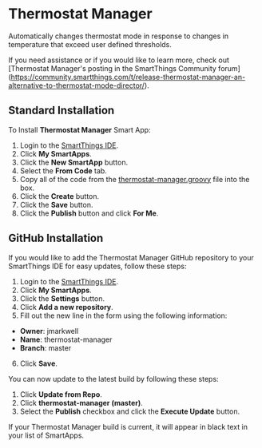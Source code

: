 # Thermostat Manager
Automatically changes thermostat mode in response to changes in temperature that exceed user defined thresholds.

If you need assistance or if you would like to learn more, check out [Thermostat Manager\'s posting in the SmartThings Community forum] (https://community.smartthings.com/t/release-thermostat-manager-an-alternative-to-thermostat-mode-director/).

## Standard Installation

To Install **Thermostat Manager** Smart App:

1. Login to the [SmartThings IDE](https://account.smartthings.com/).
2. Click **My SmartApps**.
3. Click the **New SmartApp** button.
4. Select the **From Code** tab.
5. Copy all of the code from the [thermostat-manager.groovy](https://raw.githubusercontent.com/jmarkwell/thermostat-manager/master/smartapps/jmarkwell/thermostat-manager.src/thermostat-manager.groovy) file into the box.
6. Click the **Create** button.
7. Click the **Save** button.
8. Click the **Publish** button and click **For Me**.

## GitHub Installation

If you would like to add the Thermostat Manager GitHub repository to your SmartThings IDE for easy updates, follow these steps:

1. Login to the [SmartThings IDE](https://account.smartthings.com/).
2. Click **My SmartApps**.
3. Click the **Settings** button.
4. Click **Add a new repository**.
5. Fill out the new line in the form using the following information:

* **Owner**: jmarkwell
* **Name**: thermostat-manager
* **Branch**: master

6. Click **Save**.

You can now update to the latest build by following these steps:

1. Click **Update from Repo**.
2. Click **thermostat-manager (master)**.
3. Select the **Publish** checkbox and click the **Execute Update** button.

If your Thermostat Manager build is current, it will appear in black text in your list of SmartApps.
